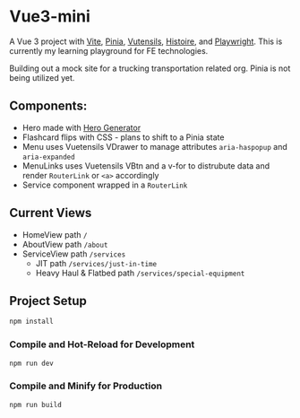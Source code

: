 # Vue3-mini

A Vue 3 project with [Vite](https://vitejs.dev/), [Pinia](https://pinia.vuejs.org/), [Vutensils](https://vuetensils.com/), [Histoire](https://histoire.dev/), and [Playwright](https://playwright.dev/). This is currently my learning playground for FE technologies. 

Building out a mock site for a trucking transportation related org. Pinia is not being utilized yet.

## Components:
  
  * Hero made with [Hero Generator](https://hero-generator.netlify.app/)
  * Flashcard flips with CSS - plans to shift to a Pinia state
  * Menu uses Vuetensils VDrawer to manage attributes `aria-haspopup` and `aria-expanded`  
  * MenuLinks uses Vuetensils VBtn and a v-for to distrubute data and render `RouterLink` or `<a>` accordingly  
  * Service component wrapped in a `RouterLink`
  
## Current Views

  * HomeView path   `/`
  * AboutView path    `/about`
  * ServiceView path    `/services`
      * JIT path    `/services/just-in-time`
      * Heavy Haul & Flatbed path   `/services/special-equipment`


## Project Setup

```sh
npm install
```

### Compile and Hot-Reload for Development

```sh
npm run dev
```

### Compile and Minify for Production

```sh
npm run build
```
